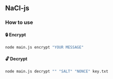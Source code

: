 ## NaCl-js

### How to use

#### 🔒 Encrypt

```bash
node main.js encrypt "YOUR MESSAGE"
```

#### 🔓 Decrypt

```bash
node main.js decrypt "" "SALT" "NONCE" key.txt
```
